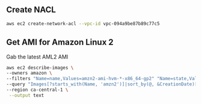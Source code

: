 ## Create NACL

```sh
aws ec2 create-network-acl --vpc-id vpc-094a9be87b89c77c5
```



## Get AMI for Amazon Linux 2

Gab the latest AML2 AMI
```sh
aws ec2 describe-images \
--owners amazon \
--filters "Name=name,Values=amzn2-ami-hvm-*-x86_64-gp2" "Name=state,Values=available" \
--query "Images[?starts_with(Name, 'amzn2')]|sort_by(@, &CreationDate)[-1].ImageId" \
--region ca-central-1 \
 --output text
```